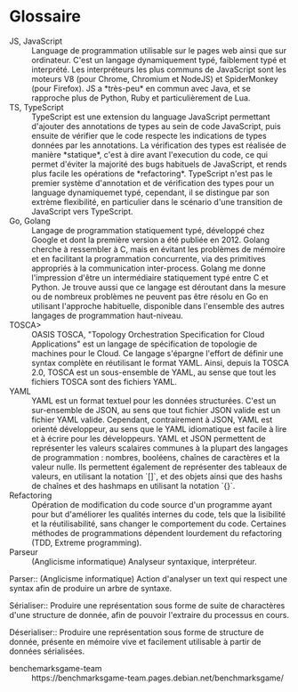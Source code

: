 # Glossaire

<dl>
<dt>JS, JavaScript</dt>
<dd>
Language de programmation utilisable sur le pages web ainsi que sur ordinateur. C'est un langage dynamiquement typé, faiblement typé et interprété. Les interpréteurs les plus communs de JavaScript sont les moteurs V8 (pour Chrome, Chromium et NodeJS) et SpiderMonkey (pour Firefox). JS a *très-peu* en commun avec Java, et se rapproche plus de Python, Ruby et particulièrement de Lua.
</dd>

<dt>TS, TypeScript</dt>
<dd>
TypeScript est une extension du language JavaScript permettant d'ajouter des annotations de types au sein de code JavaScript, puis ensuite de vérifier que le code respecte les indications de types données par les annotations. La vérification des types est réalisée de manière *statique*, c'est à dire avant l'execution du code, ce qui permet d'éviter la majorité des bugs habituels de JavaScript, et rends plus facile les opérations de *refactoring*. TypeScript n'est pas le premier système d'annotation et de vérification des types pour un language dynamiquemet typé, cependant, il se distingue par son extrème flexibilité, en particulier dans le scénario d'une transition de JavaScript vers TypeScript.
</dd>

<dt>Go, Golang</dt>
<dd>
Langage de programmation statiquement typé, développé chez Google et dont la première version a été publiée en 2012. Golang cherche à ressembler à C, mais en évitant les problèmes de mémoire et en facilitant la programmation concurrente, via des primitives appropriés à la communication inter-process. Golang me donne l'impression d'être un intermédiaire statiquement typé entre C et Python. Je trouve aussi que ce langage est déroutant dans la mesure ou de nombreux problèmes ne peuvent pas être résolu en Go en utilisant l'approche habituelle, disponible dans l'ensemble des autres langages de programmation haut-niveau.
</dd>

<dt>TOSCA><dt>
<dd>
OASIS TOSCA, "Topology Orchestration Specification for Cloud Applications" est un langage de spécification de topologie de machines pour le Cloud. Ce langage s'épargne l'effort de définir une syntax complète en réutilisant le format YAML. Ainsi, depuis la TOSCA 2.0, TOSCA est un sous-ensemble de YAML, au sense que tout les fichiers TOSCA sont des fichiers YAML.
</dd>

<dt>YAML</dt>
<dd>
YAML est un format textuel pour les données structurées. C'est un sur-ensemble de JSON, au sens que tout fichier JSON valide est un fichier YAML valide. Cependant, contrairement à JSON, YAML est orienté développeur, au sens que le YAML idiomatique est facile à lire et à écrire pour les développeurs. YAML et JSON permettent de représenter les valeurs scalaires communes à la plupart des langages de programmation : nombres, booléens, chaînes de caractères et la valeur nulle. Ils permettent également de représenter des tableaux de valeurs, en utilisant la notation `[]`, et des objets ainsi que des hashs de chaînes et des hashmaps en utilisant la notation `{}`.
</dd>

<dt>Refactoring</dt>
<dd>
Opération de modification du code source d'un programme ayant pour but d'améliorer les qualités internes du code, tels que la lisibilité et la réutilisabilité, sans changer le comportement du code. Certaines méthodes de programmations dépendent lourdement du refactoring (TDD, Extreme programming).
</dd>

<dt>Parseur</dt>
<dd>
(Anglicisme informatique) Analyseur syntaxique, interpréteur.
</dd>

Parser::
(Anglicisme informatique) Action d'analyser un text qui respect une syntax afin de produire un arbre de syntaxe.

Sérialiser::
Produire une représentation sous forme de suite de charactères d'une structure de donnée, afin de pouvoir l'extraire du processus en cours.

Déserialiser::
Produire une représentation sous forme de structure de donnée, présente en mémoire vive et facilement utilisable à partir de données sérialisées.

<dt>benchemarksgame-team</dt>
<dd>
https://benchmarksgame-team.pages.debian.net/benchmarksgame/
</dd>
</dl>
